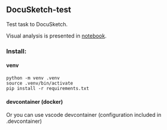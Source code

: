## DocuSketch-test

Test task to DocuSketch.

Visual analysis is presented in [notebook](Notebook.ipynb).

### Install:
#### venv
```
python -m venv .venv
source .venv/bin/activate
pip install -r requirements.txt
```
#### devcontainer (docker)

Or you can use vscode devcontainer (configuration included in .devcontainer)